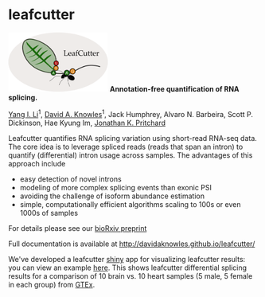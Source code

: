 # leafcutter

<img src="./docs/logo.png" width="200"> **Annotation-free quantification of RNA splicing.**

[Yang I. Li](http://web.stanford.edu/~yangili/index.html)<sup>1</sup>, [David A. Knowles](http://cs.stanford.edu/people/davidknowles/)<sup>1</sup>, Jack Humphrey, Alvaro N. Barbeira, Scott P. Dickinson, Hae Kyung Im, [Jonathan K. Pritchard](http://web.stanford.edu/group/pritchardlab/home.html)

Leafcutter quantifies RNA splicing variation using short-read RNA-seq data. The core idea is to leverage spliced reads (reads that span an intron) to quantify (differential) intron usage across samples. The advantages of this approach include
* easy detection of novel introns
* modeling of more complex splicing events than exonic PSI
* avoiding the challenge of isoform abundance estimation
* simple, computationally efficient algorithms scaling to 100s or even 1000s of samples

For details please see our [bioRxiv preprint](http://www.biorxiv.org/content/early/2017/09/07/044107)

Full documentation is available at <http://davidaknowles.github.io/leafcutter/>

We've developed a leafcutter [shiny](https://shiny.rstudio.com/) app for visualizing leafcutter results: you can view an example [here](https://leafcutter.shinyapps.io/leafviz/). This shows leafcutter differential splicing results for a comparison of 10 brain vs. 10 heart samples (5 male, 5 female in each group) from [GTEx](https://www.gtexportal.org/home/). 
